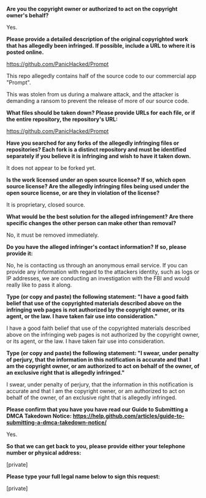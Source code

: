 **Are you the copyright owner or authorized to act on the copyright owner's behalf?**

Yes.

**Please provide a detailed description of the original copyrighted work that has allegedly been infringed. If possible, include a URL to where it is posted online.**

https://github.com/PanicHacked/Prompt

This repo allegedly contains half of the source code to our commercial app "Prompt".

This was stolen from us during a malware attack, and the attacker is demanding a ransom to prevent the release of more of our source code.

**What files should be taken down? Please provide URLs for each file, or if the entire repository, the repository's URL:**

https://github.com/PanicHacked/Prompt

**Have you searched for any forks of the allegedly infringing files or repositories? Each fork is a distinct repository and must be identified separately if you believe it is infringing and wish to have it taken down.**

It does not appear to be forked yet.

**Is the work licensed under an open source license? If so, which open source license? Are the allegedly infringing files being used under the open source license, or are they in violation of the license?**

It is proprietary, closed source.

**What would be the best solution for the alleged infringement? Are there specific changes the other person can make other than removal?**

No, it must be removed immediately.

**Do you have the alleged infringer's contact information? If so, please provide it:**

No, he is contacting us through an anonymous email service. If you can provide any information with regard to the attackers identity, such as logs or IP addresses, we are conducting an investigation with the FBI and would really like to pass it along.

**Type (or copy and paste) the following statement: "I have a good faith belief that use of the copyrighted materials described above on the infringing web pages is not authorized by the copyright owner, or its agent, or the law. I have taken fair use into consideration."**

I have a good faith belief that use of the copyrighted materials described above on the infringing web pages is not authorized by the copyright owner, or its agent, or the law. I have taken fair use into consideration.

**Type (or copy and paste) the following statement: "I swear, under penalty of perjury, that the information in this notification is accurate and that I am the copyright owner, or am authorized to act on behalf of the owner, of an exclusive right that is allegedly infringed."**

I swear, under penalty of perjury, that the information in this notification is accurate and that I am the copyright owner, or am authorized to act on behalf of the owner, of an exclusive right that is allegedly infringed.

**Please confirm that you have you have read our Guide to Submitting a DMCA Takedown Notice: https://help.github.com/articles/guide-to-submitting-a-dmca-takedown-notice/**

Yes.

**So that we can get back to you, please provide either your telephone number or physical address:**

[private]

**Please type your full legal name below to sign this request:**

[private]

